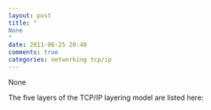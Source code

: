 ```yaml
---
layout: post
title: "
None
"
date: 2011-06-25 20:40
comments: true
categories: networking tcp/ip
---
```


None


The five layers of the TCP/IP layering model are listed here:


